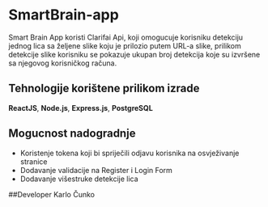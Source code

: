 # SmartBrain-app
Smart Brain App koristi Clarifai Api, koji omogucuje korisniku detekciju jednog lica sa željene slike koju je prilozio putem URL-a slike, prilikom detekcije slike korisniku se pokazuje ukupan broj detekcija koje su izvršene sa njegovog korisničkog računa.


## Tehnologije korištene prilikom izrade
**ReactJS**, **Node.js**, **Express.js**, **PostgreSQL**


## Mogucnost nadogradnje
* Koristenje tokena koji bi spriječili odjavu korisnika na osvježivanje stranice 
* Dodavanje validacije na Register i Login Form 
* Dodavanje višestruke detekcije lica 

##Developer 
Karlo Čunko
